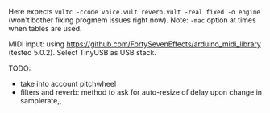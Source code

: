 
Here expects `vultc -ccode voice.vult reverb.vult -real fixed -o engine ` (won't bother fixing progmem issues right now). Note: `-mac` option at times when tables are used.

MIDI input: using https://github.com/FortySevenEffects/arduino_midi_library (tested 5.0.2). Select TinyUSB as USB stack.

TODO:

- take into account pitchwheel
- filters and reverb: method to ask for auto-resize of delay upon change in samplerate,,
